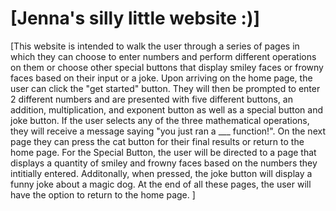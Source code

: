 # [Jenna's silly little website :)]
[This website is intended to walk the user through a series of pages in which they can choose to enter numbers and perform different operations on them or choose other special buttons that display smiley faces or frowny faces based on their input or a joke. Upon arriving on the home page, the user can click the "get started" button. They will then be prompted to enter 2 different numbers and are presented with five different buttons, an addition, multiplication, and exponent button as well as a special button and joke button. If the user selects any of the three mathematical operations, they will receive a message saying "you just ran a ___ function!". On the next page they can press the cat button for their final results or return to the home page. For the Special Button, the user will be directed to a page that displays a quantity of smiley and frowny faces based on the numbers they intitially entered. Additonally, when pressed, the joke button will display a funny joke about a magic dog. At the end of all these pages, the user will have the option to return to the home page. ]
